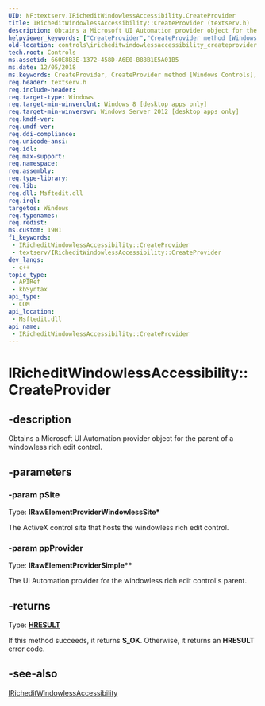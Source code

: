 ```yaml
---
UID: NF:textserv.IRicheditWindowlessAccessibility.CreateProvider
title: IRicheditWindowlessAccessibility::CreateProvider (textserv.h)
description: Obtains a Microsoft UI Automation provider object for the parent of a windowless rich edit control.
helpviewer_keywords: ["CreateProvider","CreateProvider method [Windows Controls]","CreateProvider method [Windows Controls]","IRicheditWindowlessAccessibility interface","IRicheditWindowlessAccessibility interface [Windows Controls]","CreateProvider method","IRicheditWindowlessAccessibility.CreateProvider","IRicheditWindowlessAccessibility::CreateProvider","controls.iricheditwindowlessaccessibility_createprovider","textserv/IRicheditWindowlessAccessibility::CreateProvider"]
old-location: controls\iricheditwindowlessaccessibility_createprovider.htm
tech.root: Controls
ms.assetid: 660E8B3E-1372-458D-A6E0-B88B1E5A01B5
ms.date: 12/05/2018
ms.keywords: CreateProvider, CreateProvider method [Windows Controls], CreateProvider method [Windows Controls],IRicheditWindowlessAccessibility interface, IRicheditWindowlessAccessibility interface [Windows Controls],CreateProvider method, IRicheditWindowlessAccessibility.CreateProvider, IRicheditWindowlessAccessibility::CreateProvider, controls.iricheditwindowlessaccessibility_createprovider, textserv/IRicheditWindowlessAccessibility::CreateProvider
req.header: textserv.h
req.include-header: 
req.target-type: Windows
req.target-min-winverclnt: Windows 8 [desktop apps only]
req.target-min-winversvr: Windows Server 2012 [desktop apps only]
req.kmdf-ver: 
req.umdf-ver: 
req.ddi-compliance: 
req.unicode-ansi: 
req.idl: 
req.max-support: 
req.namespace: 
req.assembly: 
req.type-library: 
req.lib: 
req.dll: Msftedit.dll
req.irql: 
targetos: Windows
req.typenames: 
req.redist: 
ms.custom: 19H1
f1_keywords:
 - IRicheditWindowlessAccessibility::CreateProvider
 - textserv/IRicheditWindowlessAccessibility::CreateProvider
dev_langs:
 - c++
topic_type:
 - APIRef
 - kbSyntax
api_type:
 - COM
api_location:
 - Msftedit.dll
api_name:
 - IRicheditWindowlessAccessibility::CreateProvider
---
```


# IRicheditWindowlessAccessibility::CreateProvider


## -description

Obtains a Microsoft UI Automation provider object for the parent of a windowless rich edit control.

## -parameters

### -param pSite

Type: <b>IRawElementProviderWindowlessSite*</b>

The ActiveX control site that hosts the windowless rich edit control.

### -param ppProvider

Type: <b>IRawElementProviderSimple**</b>

The UI Automation provider for the windowless rich edit control's parent.

## -returns

Type: <b><a href="/windows/desktop/WinProg/windows-data-types">HRESULT</a></b>

If this method succeeds, it returns <b xmlns:loc="http://microsoft.com/wdcml/l10n">S_OK</b>. Otherwise, it returns an <b xmlns:loc="http://microsoft.com/wdcml/l10n">HRESULT</b> error code.

## -see-also

<a href="/windows/desktop/api/textserv/nn-textserv-iricheditwindowlessaccessibility">IRicheditWindowlessAccessibility</a>

